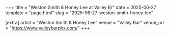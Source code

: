 +++
title = "Weston Smith & Honey Lee at Valley Br"
date = 2025-06-27
template = "page.html"
slug = "2025-06-27-weston-smith-honey-lee"

[extra]
artist = "Weston Smith & Honey Lee"
venue = "Valley Bar"
venue_url = "https://www.valleybarphx.com/"
+++

